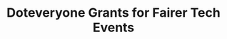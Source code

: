 ---
title: "Doteveryone Grants for Fairer Tech Events"
link: https://medium.com/doteveryone/500-grants-for-fairer-tech-events-dc7a3b5f6e78
logo: "doteveryone.png"

# Events sponsored denoted by `<hackday>` and sponsorship amount/resource
events:
  19-cardiff: "£500 Grant for Fairer Tech Events"
---